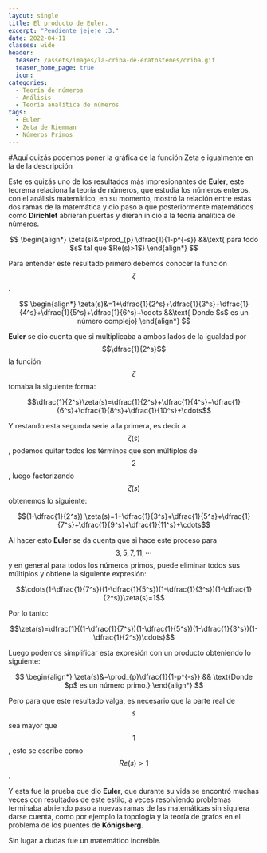 ```yaml
---
layout: single
title: El producto de Euler.
excerpt: "Pendiente jejeje :3."
date: 2022-04-11 
classes: wide
header:
  teaser: /assets/images/la-criba-de-eratostenes/criba.gif
  teaser_home_page: true
  icon: 
categories:
  - Teoría de números
  - Análisis
  - Teoría analítica de números
tags:  
  - Euler
  - Zeta de Riemman
  - Números Primos
---
```


#Aquí quizás podemos poner la gráfica de la función Zeta e igualmente en la de la descripción

Este es quizás uno de los resultados más impresionantes de **Euler**, este teorema relaciona la teoría de números, que estudia los números enteros, con el análisis matemático, en su momento, mostró la relación entre estas dos ramas de la matemática y dio paso a que posteriormente matemáticos como **Dirichlet** abrieran puertas y dieran inicio a la teoría analítica de números.

$$
\begin{align*}
\zeta(s)&=\prod_{p} \dfrac{1}{1-p^{-s}} &&\text{ para todo $s$ tal que $Re(s)>1$}
\end{align*}
$$

Para entender este resultado primero debemos conocer la función $$\zeta$$.

$$
\begin{align*}
\zeta(s)&=1+\dfrac{1}{2^s}+\dfrac{1}{3^s}+\dfrac{1}{4^s}+\dfrac{1}{5^s}+\dfrac{1}{6^s}+\cdots &&\text{ Donde $s$ es un número complejo}
\end{align*}
$$

**Euler** se dio cuenta que si multiplicaba a ambos lados de la igualdad por $$\dfrac{1}{2^s}$$ la función $$\zeta$$ tomaba la siguiente forma:

$$\dfrac{1}{2^s}\zeta(s)=\dfrac{1}{2^s}+\dfrac{1}{4^s}+\dfrac{1}{6^s}+\dfrac{1}{8^s}+\dfrac{1}{10^s}+\cdots$$

Y restando esta segunda serie a la primera, es decir a $$\zeta(s)$$, podemos quitar todos los términos que son múltiplos de $$2$$, luego factorizando $$\zeta(s)$$ obtenemos lo siguiente:

$$(1-\dfrac{1}{2^s}) \zeta(s)=1+\dfrac{1}{3^s}+\dfrac{1}{5^s}+\dfrac{1}{7^s}+\dfrac{1}{9^s}+\dfrac{1}{11^s}+\cdots$$

Al hacer esto **Euler** se da cuenta que si hace este proceso para $$3,5,7,11,\cdots$$ y en general para todos los números primos, puede eliminar todos sus múltiplos y obtiene la siguiente expresión:

$$\cdots(1-\dfrac{1}{7^s})(1-\dfrac{1}{5^s})(1-\dfrac{1}{3^s})(1-\dfrac{1}{2^s})\zeta(s)=1$$

Por lo tanto:

$$\zeta(s)=\dfrac{1}{(1-\dfrac{1}{7^s})(1-\dfrac{1}{5^s})(1-\dfrac{1}{3^s})(1-\dfrac{1}{2^s})\cdots}$$

Luego podemos simplificar esta expresión con un producto obteniendo lo siguiente:

$$
\begin{align*}
\zeta(s)&=\prod_{p}\dfrac{1}{1-p^{-s}} && \text{Donde $p$ es un número primo.}
\end{align*}
$$

Pero para que este resultado valga, es necesario que la parte real de $$s$$ sea mayor que $$1$$, esto se escribe como $$Re(s)>1$$.

Y esta fue la prueba que dio **Euler**, que durante su vida se encontró muchas veces con resultados de este estilo, a veces resolviendo problemas terminaba abriendo paso a nuevas ramas de las matemáticas sin siquiera darse cuenta, como por ejemplo la topología y la teoría de grafos en el problema de los puentes de **Königsberg**.

Sin lugar a dudas fue un matemático increible.
